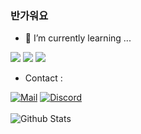 ### 반가워요

- 🌱 I’m currently learning ...

<a href="https://go.dev" target="_blank"><img src="https://img.shields.io/badge/Go-00ADD8?style=for-the-badge&logo=go&logoColor=white"/></a>
<a href="https://dart.dev" target="_blank"><img src="https://img.shields.io/badge/Dart-02569B?style=for-the-badge&logo=dart&logoColor=white"/></a>
<a href="https://python.org" target="_blank"><img src="https://img.shields.io/badge/Python-4B8BBE?style=for-the-badge&logo=python&logoColor=white"/></a>

- Contact :
<div align=left>
  
[![Mail](https://img.shields.io/badge/Mail-Mail?logo=mail.ru&style=for-the-badge&color=168DE2&logoColor=white&link=mailto:siro157@duck.com)](mailto:siro157@duck.com)
[![Discord](https://img.shields.io/badge/7660%237660-Discord?logo=discord&style=for-the-badge&color=7289DA&logoColor=white)](https://discord.com/channels/@me/416464108213370883) <br><br>
![Github Stats](https://github-readme-stats.vercel.app/api?username=emptycan1010&theme=dark&show_icons=true&hide=prs,issues&count_private=true&hide_rank=true)
</div>


<!--
**emptycan1010/emptycan1010** is a ✨ _special_ ✨ repository because its `README.md` (this file) appears on your GitHub profile.

Here are some ideas to get you started:

- 🔭 I’m currently working on ...
- 🌱 I’m currently learning ...
- 👯 I’m looking to collaborate on ...
- 🤔 I’m looking for help with ...
- 💬 Ask me about ...
- 📫 How to reach me: ...
- 😄 Pronouns: ...
- ⚡ Fun fact: ...
-->
